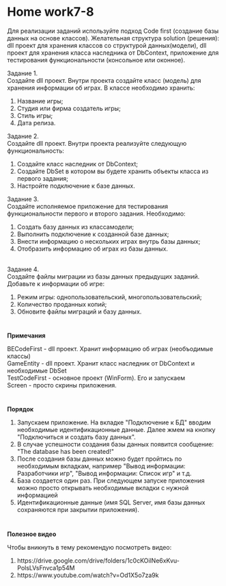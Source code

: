 # <b>Home work7-8</b>

Для реализации заданий используйте подход Code first (создание базы данных на основе классов). Желательная структура solution (решения): dll проект для хранения классов со структурой данных(модели), dll проект для хранения класса наследника от DbContext, приложение для тестирования функциональности (консольное или оконное).<br>

Задание 1.<br>
Создайте dll проект. Внутри проекта создайте класс (модель) для хранения информации об играх. В классе необходимо хранить:
<ol>
<li>Название игры;</li>
<li>Студия или фирма создатель игры;</li>
<li>Стиль игры;</li>
<li>Дата релиза.</li>
</ol>

Задание 2.<br>
Создайте dll проект. Внутри проекта реализуйте следующую функциональность:
<ol>
<li>Создайте класс наследник от DbContext;</li>
<li>Создайте DbSet в котором вы будете хранить объекты класса из первого задания;</li>
<li>Настройте подключение к базе данных.</li>
</ol>

Задание 3.<br>
Создайте исполняемое приложение для тестирования функциональности первого и второго задания. Необходимо:
<ol>
<li>Создать базу данных из классамодели;</li>
<li>Выполнить подключение к созданной базе данных;</li>
<li>Внести информацию о нескольких играх внутрь базы данных;</li>
<li>Отобразить информацию об играх из базы данных.</li>
</ol>

<br>Задание 4.<br>
Создайте файлы миграции из базы данных предыдущих заданий. Добавьте к информации об игре:
<ol>
<li>Режим игры: однопользовательский, многопользовательский;</li>
<li>Количество проданных копий;</li>
<li>Обновите файлы миграций и базу данных.</li>
</ol>

# 

<b>Примечания</b>

BECodeFirst - dll проект. Хранит информацию об играх (необъодимые классы)<br>
GameEntity - dll проект. Хранит класс наследник от DbContext и необходимые DbSet<br>
TestCodeFirst - основное проект (WinForm). Его и запускаем<br>
Screen - просто скрины приложения.<br>


# 

<b>Порядок</b>
<ol>
<li>Запускаем приложение.  На вкладке "Подключение к БД" вводим необходимые идентификационные данные. Далее жмем на кнопку "Подключиться и создать базу данных".</li>
<li>В случае успешности создания базы данных появится сообщение: "The database has been created!"</li>
<li>После создания базы данных можно будет пройтись по необходимым вкладкам, например "Вывод информации: Разработчики игр", "Вывод информации: Список игр" и т.д.</li>
<li>База создается один раз. При следующем запуске приложения можно просто открывать необходимые вкладки с нужной информацией</li>
<li>Идентификационные данные (имя SQL Server, имя базы данных сохраняются при закрытии приложения).</li>
</ol>

# 

<b>Полезное видео</b><br>

Чтобы вникнуть в тему рекомендую посмотреть видео:
<ol>
<li>https://drive.google.com/drive/folders/1c0cKOilNe6xKvu-PolsLVsFnvca1p54M</li>
<li>https://www.youtube.com/watch?v=Od1X5o7za9k</li>
</ol>
